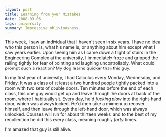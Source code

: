 ```yaml
---
layout: post
title: Learning from your Mistakes
date: 2008-03-06
tags: university
summary: Impressive obliviousness.
---
```


This week, I saw an individual that I haven't seen in six years. I have no idea
who this person is, what his name is, or anything about him except what I saw
years earlier. Upon seeing him as I came down a flight of stairs in the
Engineering Complex at the university, I immediately froze and gripped the
railing tightly for fear of pointing and laughing uncontrollably. What could
prompt such a reaction? My dog learns quicker than this guy.

In my first year of university, I had Calculus every Monday, Wednesday, and
Friday. It was a class of at least a two hundred people tightly packed into a
room with two sets of double doors. Ten minutes before the end of each class,
this one guy would get up and leave through the doors at back of the room, where
I habitually sit. Every day, he'd <em>fucking plow</em> into the right-hand
door, which was always locked. He'd then take a moment to recover himself, and
then leave through the left-hand door, which was always unlocked. Courses will
run for about thirteen weeks, and to the best of my recollection he did this
every class, meaning roughly <em>forty</em> times.

I'm amazed that guy is still alive.
